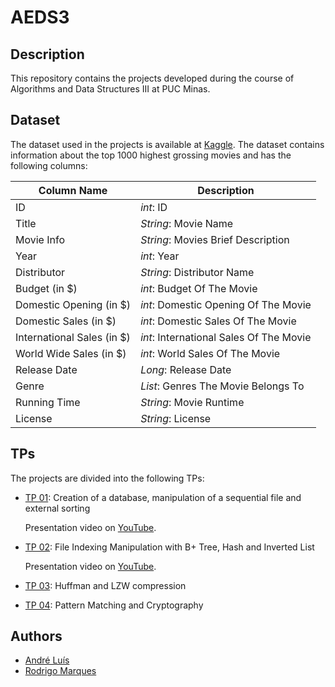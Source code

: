 # AEDS3

## Description
This repository contains the projects developed during the course of Algorithms and Data Structures III at PUC Minas.

## Dataset
The dataset used in the projects is available at [Kaggle](https://www.kaggle.com/datasets/sanjeetsinghnaik/top-1000-highest-grossing-movies/data). The dataset contains information about the top 1000 highest grossing movies and has the following columns:

| Column Name | Description |
| --- | --- |
| ID | *int*: ID |
| Title | *String*: Movie Name |
| Movie Info | *String*: Movies Brief Description |
| Year | *int*: Year |
| Distributor | *String*: Distributor Name |
| Budget (in $) | *int*: Budget Of The Movie |
| Domestic Opening (in $) | *int*: Domestic Opening Of The Movie |
| Domestic Sales (in $) | *int*: Domestic Sales Of The Movie |
| International Sales (in $) | *int*: International Sales Of The Movie |
| World Wide Sales (in $) | *int*: World Sales Of The Movie |
| Release Date | *Long*: Release Date |
| Genre | *List<String>*: Genres The Movie Belongs To |
| Running Time | *String*: Movie Runtime |
| License | *String*: License |


## TPs
The projects are divided into the following TPs:
- [TP 01](tp01): Creation of a database, manipulation of a sequential file and external sorting

	Presentation video on [YouTube](https://www.youtube.com/watch?v=ulDujdI2U3I).

- [TP 02](tp02): File Indexing Manipulation with B+ Tree, Hash and Inverted List

	Presentation video on [YouTube](https://www.youtube.com/watch?v=a_AgYJ3VfkE).

- [TP 03](tp03): Huffman and LZW compression
- [TP 04](tp04): Pattern Matching and Cryptography

## Authors
- [André Luís](https://github.com/andreeluis)
- [Rodrigo Marques](https://github.com/rodrigomsrocha)
